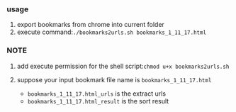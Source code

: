 ### usage

1.  export bookmarks from chrome into current folder
2.  execute command:`./bookmarks2urls.sh bookmarks_1_11_17.html`

### NOTE

1.  add execute permission for the shell script:`chmod u+x bookmarks2urls.sh`
2.  suppose your input bookmark file name is `bookmarks_1_11_17.html`

    * `bookmarks_1_11_17.html_urls` is the extract urls
    * `bookmarks_1_11_17.html_result` is the sort result
